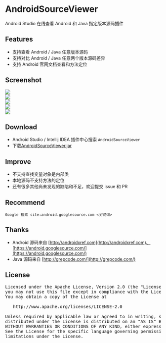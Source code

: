 # AndroidSourceViewer
Android Studio 在线查看 Android 和 Java 指定版本源码插件

## Features
* 支持查看 Android / Java 任意版本源码
* 支持对比 Android / Java 任意两个版本源码差异
* 支持 Android 官网文档查看和方法定位

## Screenshot
![](./screenshot/ss1.png)<br>
![](./screenshot/ss2.png)<br>
![](./screenshot/ss3.png)<br>
![](./screenshot/ss4.gif)<br>
![](./screenshot/ss5.gif)<br>

## Download
* Android Studio / Intellij IDEA 插件中心搜索 `AndroidSourceViewer`&nbsp;&nbsp;
* 下载[AndroidSourceViewer.jar](./downloads) <br/>

## Improve
* 不支持查找变量对象是内部类
* 本地源码不支持方法的定位
* 还有很多其他尚未发现的缺陷和不足，欢迎提交 issue 和 PR

## Recommend
```
Google 搜索 site:android.googlesource.com <关键词>
```

## Thanks
* Android 源码来自 [http://androidxref.com](http://androidxref.com)、[https://android.googlesource.com/](https://android.googlesource.com/)
* Java 源码来自 [http://grepcode.com/](http://grepcode.com/)

## License
<pre>
Licensed under the Apache License, Version 2.0 (the "License");
you may not use this file except in compliance with the License.
You may obtain a copy of the License at

   http://www.apache.org/licenses/LICENSE-2.0

Unless required by applicable law or agreed to in writing, software
distributed under the License is distributed on an "AS IS" BASIS,
WITHOUT WARRANTIES OR CONDITIONS OF ANY KIND, either express or implied.
See the License for the specific language governing permissions and
limitations under the License.
</pre>
